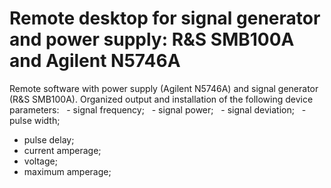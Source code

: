 # Remote desktop for signal generator and power supply: R&amp;S SMB100A and Agilent N5746A

Remote software with power supply (Agilent N5746A) and signal generator (R&S SMB100A).
Organized output and installation of the following device parameters:
  - signal frequency;
  - signal power;
  - signal deviation;
  - pulse width;
  - pulse delay;
  - current amperage;
  - voltage;
  - maximum amperage;


